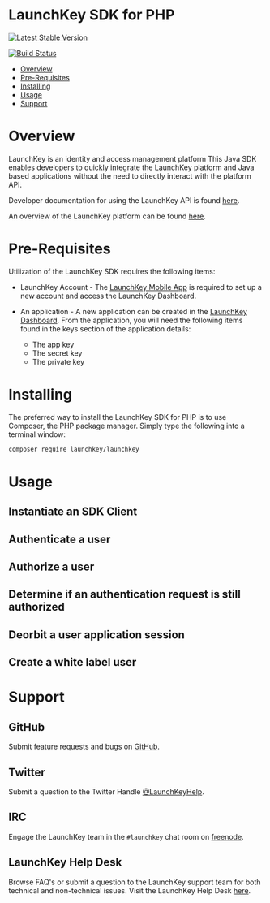 # LaunchKey SDK for PHP

[![Latest Stable Version](https://poser.pugx.org/launchkey/launchkey/v/stable.svg)](https://packagist.org/packages/launchkey/launchkey)

[![Build Status](https://travis-ci.org/LaunchKey/launchkey-php.svg)](https://travis-ci.org/LaunchKey/launchkey-php)

  * [Overview](#overview)
  * [Pre-Requisites](#prerequisites)
  * [Installing](#installing)
  * [Usage](#usage)
  * [Support](#support)

<a name="overview"></a>
# Overview

LaunchKey is an identity and access management platform  This Java SDK enables developers to quickly integrate
the LaunchKey platform and Java based applications without the need to directly interact with the platform API.

Developer documentation for using the LaunchKey API is found [here](https://launchkey.com/docs/).

An overview of the LaunchKey platform can be found [here](https://launchkey.com/platform).

#  <a name="prerequisites"></a>Pre-Requisites

Utilization of the LaunchKey SDK requires the following items:

 * LaunchKey Account - The [LaunchKey Mobile App](https://launchkey.com/app) is required to set up a new account and
 access the LaunchKey Dashboard.
 
 * An application - A new application can be created in the [LaunchKey Dashboard](https://dashboard.launchkey.com/).
   From the application, you will need the following items found in the keys section of the application details:

    * The app key
    * The secret key
    * The private key


<a name="installing"></a>
# Installing

The preferred way to install the LaunchKey SDK for PHP is to use Composer, the PHP package manager. Simply type
the following into a terminal window:

```bash
composer require launchkey/launchkey
```

<a name="usage"></a>
# Usage


## Instantiate an SDK Client


## Authenticate a user


## Authorize a user


## Determine if an authentication request is still authorized


## Deorbit a user application session


## Create a white label user

    
<a name="support"></a>
# Support

## GitHub

Submit feature requests and bugs on [GitHub](https://github.com/LaunchKey/launchkey-php/issues).

## Twitter

Submit a question to the Twitter Handle [@LaunchKeyHelp](https://twitter.com/LaunchKeyHelp).

## IRC

Engage the LaunchKey team in the `#launchkey` chat room on [freenode](https://freenode.net/).

## LaunchKey Help Desk

Browse FAQ's or submit a question to the LaunchKey support team for both
technical and non-technical issues. Visit the LaunchKey Help Desk [here](https://launchkey.desk.com/).
